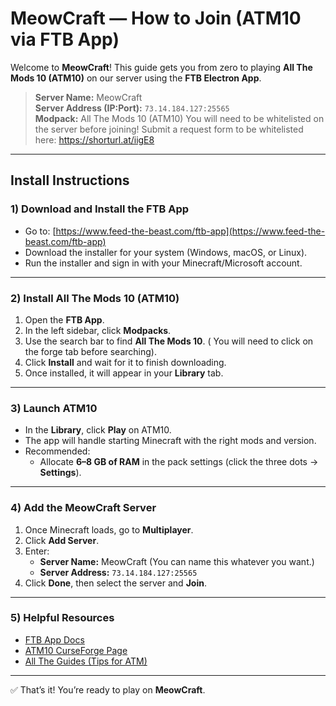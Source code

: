 # MeowCraft — How to Join (ATM10 via FTB App)

Welcome to **MeowCraft**! This guide gets you from zero to playing **All The Mods 10 (ATM10)** on our server using the **FTB Electron App**.

> **Server Name:** MeowCraft  
> **Server Address (IP:Port):** `73.14.184.127:25565`  
> **Modpack:** All The Mods 10 (ATM10)
> You will need to be whitelisted on the server before joining!
> Submit a request form to be whitelisted here: https://shorturl.at/iigE8

---

## Install Instructions

### 1) Download and Install the FTB App
- Go to: [https://www.feed-the-beast.com/ftb-app](https://www.feed-the-beast.com/ftb-app)  
- Download the installer for your system (Windows, macOS, or Linux).  
- Run the installer and sign in with your Minecraft/Microsoft account.

---

### 2) Install **All The Mods 10 (ATM10)**
1. Open the **FTB App**.  
2. In the left sidebar, click **Modpacks**.  
3. Use the search bar to find **All The Mods 10**. ( You will need to click on the forge tab before searching). 
4. Click **Install** and wait for it to finish downloading.  
5. Once installed, it will appear in your **Library** tab.

---

### 3) Launch ATM10
- In the **Library**, click **Play** on ATM10.  
- The app will handle starting Minecraft with the right mods and version.  
- Recommended:  
  - Allocate **6–8 GB of RAM** in the pack settings (click the three dots → **Settings**).

---

### 4) Add the MeowCraft Server
1. Once Minecraft loads, go to **Multiplayer**.  
2. Click **Add Server**.  
3. Enter:
   - **Server Name:** MeowCraft  (You can name this whatever you want.) 
   - **Server Address:** `73.14.184.127:25565`  
4. Click **Done**, then select the server and **Join**.

---

### 5) Helpful Resources
- [FTB App Docs](https://docs.feed-the-beast.com/docs/app/Guides/getting-started/)  
- [ATM10 CurseForge Page](https://www.curseforge.com/minecraft/modpacks/all-the-mods-10)  
- [All The Guides (Tips for ATM)](https://allthemods.github.io/alltheguides/)

---

✅ That’s it! You’re ready to play on **MeowCraft**.
